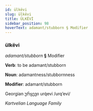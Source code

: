 ```yaml
---
id: ülkëvi
slug: ülkëvi
title: ÜLKËVİ
sidebar_position: 98
hoverText: adamant/stubborn § Modifier
---
```


### ülkëvi

*adamant/stubborn* **§** Modifier

**Verb**: to be adamant/stubborn

**Noun**: adamantness/stubbornness

**Modifier**: adamant/stubborn

Georgian ურყევი urq̇evi /urqʼevi/

*Kartvelian Language Family*